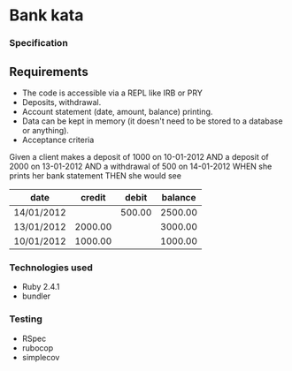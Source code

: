 # Bank kata

### Specification

## Requirements

- The code is accessible via a REPL like IRB or PRY
- Deposits, withdrawal.
- Account statement (date, amount, balance) printing.
- Data can be kept in memory (it doesn't need to be stored to a database or anything).
- Acceptance criteria


Given a client makes a deposit of 1000 on 10-01-2012
 AND a deposit of 2000 on 13-01-2012
 AND a withdrawal of 500 on 14-01-2012
 WHEN she prints her bank statement
 THEN she would see


| date | credit | debit | balance |
| --- | --- | --- | ---|
|14/01/2012 | | 500.00 | 2500.00 |
|13/01/2012 | 2000.00 | | 3000.00 |
|10/01/2012 | 1000.00 | | 1000.00 |


### Technologies used

- Ruby 2.4.1
- bundler

### Testing
- RSpec
- rubocop
- simplecov
